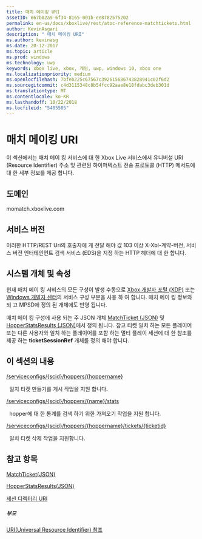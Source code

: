 ```yaml
---
title: 매치 메이킹 URI
assetID: 667b02a9-6f34-8165-001b-ee8782575202
permalink: en-us/docs/xboxlive/rest/atoc-reference-matchtickets.html
author: KevinAsgari
description: " 매치 메이킹 URI"
ms.author: kevinasg
ms.date: 20-12-2017
ms.topic: article
ms.prod: windows
ms.technology: uwp
keywords: xbox live, xbox, 게임, uwp, windows 10, xbox one
ms.localizationpriority: medium
ms.openlocfilehash: 7bfeb225c67567c392615686743828941c02f6d2
ms.sourcegitcommit: c4d3115348c8b54fcc92aae8e18fdabc3deb301d
ms.translationtype: MT
ms.contentlocale: ko-KR
ms.lasthandoff: 10/22/2018
ms.locfileid: "5405505"
---
```

# <a name="matchmaking-uris"></a>매치 메이킹 URI
 
이 섹션에서는 매치 메이 킹 서비스에 대 한 Xbox Live 서비스에서 유니버설 URI (Resource Identifier) 주소 및 관련된 하이퍼텍스트 전송 프로토콜 (HTTP) 메서드에 대 한 세부 정보를 제공 합니다. 
 
<a id="ID4E6"></a>

 
## <a name="domain"></a>도메인
momatch.xboxlive.com  
<a id="ID4EEB"></a>

 
## <a name="service-version"></a>서비스 버전
 
이러한 HTTP/REST Uri의 호출자에 게 전달 해야 값 103 이상 X-Xbl-계약-버전, 서비스 버전 엔터테인먼트 검색 서비스 (EDS)을 지정 하는 HTTP 헤더에 대 한 합니다. 
  
<a id="ID4ELB"></a>

 
## <a name="system-objects-and-properties"></a>시스템 개체 및 속성
 
현재 매치 메이 킹 서비스의 모든 구성이 발생 수동으로 [Xbox 개발자 포털 (XDP)](https://xdp.xboxlive.com) 또는 [Windows 개발자 센터](https://partner.microsoft.com/dashboard/windows/overview)의 서비스 구성 부분을 사용 하 여 합니다. 매치 메이 킹 정보와 되 고 MPSD에 정의 된 개체에도 반영 됩니다. 
 
매치 메이 킹 구성에 사용 되는 주 JSON 개체 [MatchTicket (JSON)](../../json/json-matchticket.md) 및 [HopperStatsResults (JSON)](../../json/json-hopperstatsresults.md)에서 정의 됩니다. 참고 티켓 일치 하는 모든 플레이어 또는 다른 사용자와 일치 하는 플레이어를 포함 하는 멀티 플레이 세션에 대 한 참조를 제공 하는 **ticketSessionRef** 개체를 정의 해야 합니다. 
  
<a id="ID4EBC"></a>

 
## <a name="in-this-section"></a>이 섹션의 내용

[/serviceconfigs/{scid}/hoppers/{hoppername}](uri-serviceconfigsscidhoppershoppername.md)

&nbsp;&nbsp;일치 티켓 만들기를 게시 작업을 지원 합니다. 

[/serviceconfigs/{scid}/hoppers/{name}/stats](uri-serviceconfigsscidhoppershoppernamestats.md)

&nbsp;&nbsp;hopper에 대 한 통계를 검색 하기 위한 가져오기 작업을 지원 합니다.

[/serviceconfigs/{scid}/hoppers/{hoppername}/tickets/{ticketid}](uri-scidhoppernameticketid.md)

&nbsp;&nbsp;일치 티켓 삭제 작업을 지원합니다.
 
<a id="ID4ENC"></a>

 
## <a name="see-also"></a>참고 항목
 
<a id="ID4EPC"></a>

   [MatchTicket(JSON)](../../json/json-matchticket.md)

 [HopperStatsResults(JSON)](../../json/json-hopperstatsresults.md)

 [세션 디렉터리 URI](../sessiondirectory/atoc-reference-sessiondirectory.md)

  
<a id="ID4E2C"></a>

 
##### <a name="parent"></a>부모 

[URI(Universal Resource Identifier) 참조](../atoc-xboxlivews-reference-uris.md)

   